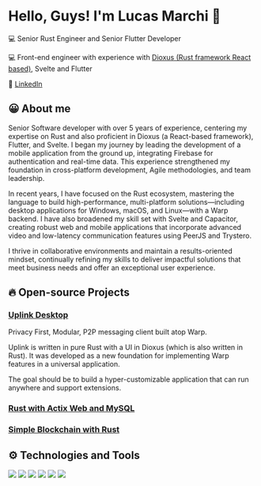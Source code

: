 # Hello, Guys! I'm Lucas Marchi :metal: 

💻 Senior Rust Engineer and Senior Flutter Developer

💻 Front-end engineer with experience with [Dioxus (Rust framework React based)](https://github.com/DioxusLabs/dioxus), Svelte and Flutter

💬 [LinkedIn]([https://www.linkedin.com/in/lgmarchi/](https://www.linkedin.com/in/lgmarchi-software-engineer/)) 

## 😀 About me
Senior Software developer with over 5 years of experience, centering my expertise on Rust and also proficient in Dioxus (a React-based framework), Flutter, and Svelte. I began my journey by leading the development of a mobile application from the ground up, integrating Firebase for authentication and real-time data. This experience strengthened my foundation in cross-platform development, Agile methodologies, and team leadership.

In recent years, I have focused on the Rust ecosystem, mastering the language to build high-performance, multi-platform solutions—including desktop applications for Windows, macOS, and Linux—with a Warp backend. I have also broadened my skill set with Svelte and Capacitor, creating robust web and mobile applications that incorporate advanced video and low-latency communication features using PeerJS and Trystero.

I thrive in collaborative environments and maintain a results-oriented mindset, continually refining my skills to deliver impactful solutions that meet business needs and offer an exceptional user experience.

## :fire: Open-source Projects

### [Uplink Desktop](https://github.com/Satellite-im/Uplink)
Privacy First, Modular, P2P messaging client built atop Warp.

Uplink is written in pure Rust with a UI in Dioxus (which is also written in Rust). It was developed as a new foundation for implementing Warp features in a universal application.

The goal should be to build a hyper-customizable application that can run anywhere and support extensions.

### [Rust with Actix Web and MySQL](https://github.com/lgmarchi/money-way)

### [Simple Blockchain with Rust](https://github.com/lgmarchi/rust-blockchain-project-01)

## ⚙️ Technologies and Tools
![](https://img.shields.io/badge/Code-Rust-informational?style=flat&logo=rust&logoColor=white&color=2bbc8a)
![](https://img.shields.io/badge/Code-Flutter-informational?style=flat&logo=flutter&logoColor=white&color=2bbc8a)
![](https://img.shields.io/badge/Code-Dioxus-informational?style=flat&logo=rust&logoColor=white&color=2bbc8a)
![](https://img.shields.io/badge/Code-Svelte-informational?style=flat&logo=svelte&logoColor=white&color=2bbc8a)
![](https://img.shields.io/badge/Code-Javascript-informational?style=flat&logo=javascript&logoColor=white&color=2bbc8a)
![](https://img.shields.io/badge/Code-Typescript-informational?style=flat&logo=typescript&logoColor=white&color=2bbc8a)
